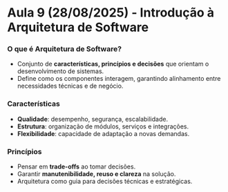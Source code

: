 # Aula 9 (28/08/2025) - Introdução à Arquitetura de Software

### O que é Arquitetura de Software?
- Conjunto de **características, princípios e decisões** que orientam o desenvolvimento de sistemas.  
- Define como os componentes interagem, garantindo alinhamento entre necessidades técnicas e de negócio.  

### Características
- **Qualidade**: desempenho, segurança, escalabilidade.  
- **Estrutura**: organização de módulos, serviços e integrações.  
- **Flexibilidade**: capacidade de adaptação a novas demandas.  

### Princípios
- Pensar em **trade-offs** ao tomar decisões.  
- Garantir **manutenibilidade, reuso e clareza** na solução.  
- Arquitetura como guia para decisões técnicas e estratégicas.  
